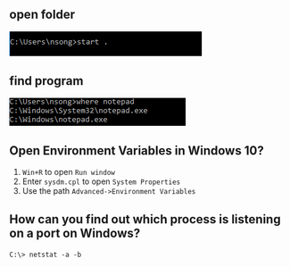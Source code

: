 ## open folder 

<img src="start.PNG">

## find program 

<img src="where.PNG">

## Open Environment Variables in Windows 10?
   
1. `Win+R` to open `Run window` 
2. Enter `sysdm.cpl` to open `System Properties`
3. Use the path `Advanced->Environment Variables`    

## How can you find out which process is listening on a port on Windows?

	C:\> netstat -a -b
